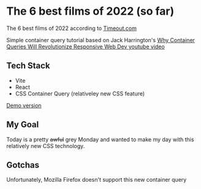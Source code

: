# The 6 best films of 2022 (so far)

The 6 best films of 2022 according to [Timeout.com](https://www.timeout.com/film/the-best-films-of-2022-so-far)

Simple container query tutorial based on Jack Harrington's [Why Container Queries Will Revolutionize Responsive Web Dev youtube video](https://www.youtube.com/watch?v=ypN-Uwshc5M&ab_channel=JackHerrington)

## Tech Stack

- Vite
- React
- CSS Container Query (relativeley new CSS feature)

[Demo version](https://container-query-showcase.netlify.app/)

## My Goal

Today is a pretty ~~awful~~ grey Monday and wanted to make my day with this relatively new CSS technology.

## Gotchas

Unfortunately, Mozilla Firefox doesn't support this new container query

